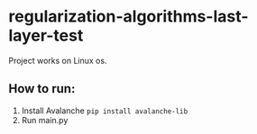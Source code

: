 # regularization-algorithms-last-layer-test

Project works on Linux os.

## How to run:



1. Install Avalanche `pip install avalanche-lib`
2. Run main.py